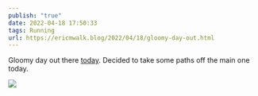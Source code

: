 ```yaml
---
publish: "true"
date: 2022-04-18 17:50:33
tags: Running
url: https://ericmwalk.blog/2022/04/18/gloomy-day-out.html
---
```


Gloomy day out there [today](http://www.strava.com/activities/7003941503). Decided to take some paths off the main one today.


![](https://ericmwalk.blog/uploads/2022/7b05f8167c.jpg)